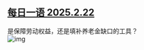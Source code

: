 <!--1740232827000-->
[每日一语 2025.2.22](https://chinadigitaltimes.net/chinese/716027.html)
------

<p>是保障劳动权益，还是填补养老金缺口的工具？<br><img decoding="async" src="https://chinadigitaltimes.net/chinese/files/2025/02/2025.2.22.png" alt="img"></p><div class="addtoany_share_save_container addtoany_content addtoany_content_bottom"><div class="a2a_kit a2a_kit_size_32 addtoany_list" data-a2a-url="https://chinadigitaltimes.net/chinese/716027.html" data-a2a-title="每日一语 2025.2.22"><a class="a2a_button_facebook" href="https://www.addtoany.com/add_to/facebook?linkurl=https%3A%2F%2Fchinadigitaltimes.net%2Fchinese%2F716027.html&amp;linkname=%E6%AF%8F%E6%97%A5%E4%B8%80%E8%AF%AD%202025.2.22" title="Facebook" rel="nofollow noopener" target="_blank"></a><a class="a2a_button_twitter" href="https://www.addtoany.com/add_to/twitter?linkurl=https%3A%2F%2Fchinadigitaltimes.net%2Fchinese%2F716027.html&amp;linkname=%E6%AF%8F%E6%97%A5%E4%B8%80%E8%AF%AD%202025.2.22" title="Twitter" rel="nofollow noopener" target="_blank"></a><a class="a2a_button_telegram" href="https://www.addtoany.com/add_to/telegram?linkurl=https%3A%2F%2Fchinadigitaltimes.net%2Fchinese%2F716027.html&amp;linkname=%E6%AF%8F%E6%97%A5%E4%B8%80%E8%AF%AD%202025.2.22" title="Telegram" rel="nofollow noopener" target="_blank"></a><a class="a2a_button_reddit" href="https://www.addtoany.com/add_to/reddit?linkurl=https%3A%2F%2Fchinadigitaltimes.net%2Fchinese%2F716027.html&amp;linkname=%E6%AF%8F%E6%97%A5%E4%B8%80%E8%AF%AD%202025.2.22" title="Reddit" rel="nofollow noopener" target="_blank"></a><a class="a2a_button_whatsapp" href="https://www.addtoany.com/add_to/whatsapp?linkurl=https%3A%2F%2Fchinadigitaltimes.net%2Fchinese%2F716027.html&amp;linkname=%E6%AF%8F%E6%97%A5%E4%B8%80%E8%AF%AD%202025.2.22" title="WhatsApp" rel="nofollow noopener" target="_blank"></a><a class="a2a_button_email" href="https://www.addtoany.com/add_to/email?linkurl=https%3A%2F%2Fchinadigitaltimes.net%2Fchinese%2F716027.html&amp;linkname=%E6%AF%8F%E6%97%A5%E4%B8%80%E8%AF%AD%202025.2.22" title="Email" rel="nofollow noopener" target="_blank"></a><a class="a2a_button_copy_link" href="https://www.addtoany.com/add_to/copy_link?linkurl=https%3A%2F%2Fchinadigitaltimes.net%2Fchinese%2F716027.html&amp;linkname=%E6%AF%8F%E6%97%A5%E4%B8%80%E8%AF%AD%202025.2.22" title="Copy Link" rel="nofollow noopener" target="_blank"></a><a class="a2a_dd addtoany_share_save addtoany_share" href="https://www.addtoany.com/share"></a></div></div>
